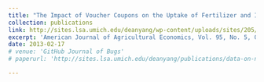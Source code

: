 ```yaml
---
title: "The Impact of Voucher Coupons on the Uptake of Fertilizer and Improved Seeds: Evidence from a Randomized Trial in Mozambique"
collection: publications
link: http://sites.lsa.umich.edu/deanyang/wp-content/uploads/sites/205/2014/12/carter-laajaj-yang-vouchers.pdf
excerpt: 'American Journal of Agricultural Economics, Vol. 95, No. 5, October 2013, pp. 1345-1351. (With Michael Carter and Rachid Laajaj.)'
date: 2013-02-17
# venue: 'GitHub Journal of Bugs'
# paperurl: 'http://sites.lsa.umich.edu/deanyang/publications/data-on-national-and-bureaucratic-leadership-1980-2000/'

---
```


